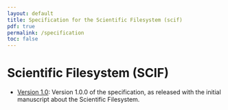 ```yaml
---
layout: default
title: Specification for the Scientific Filesystem (scif)
pdf: true
permalink: /specification
toc: false
---
```


# Scientific Filesystem (SCIF)

 - [Version 1.0](/spec-v1): Version 1.0.0 of the specification, as released with the initial manuscript about the Scientific Filesystem.

